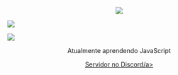 <p align="center">  
<img src="https://media.discordapp.net/attachments/813341662545313832/813343404507267092/pokemon_pixel.gif">
  </p align="center">
  <img src="https://komarev.com/ghpvc/?username=hodlucjk&color=gray"/>
</p align="center">
  <img src="https://discord.c99.nl/widget/theme-4/295409557419720704.png"/>
</p>
<p align="center">
Atualmente aprendendo JavaScript
<p align="center">
    <a href="http://discord.gg/9BjskC7uj4">Servidor no Discord/a>

